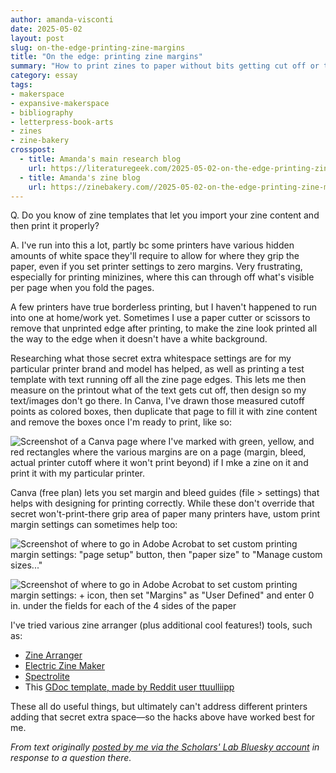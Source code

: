 ```yaml
---
author: amanda-visconti
date: 2025-05-02
layout: post
slug: on-the-edge-printing-zine-margins
title: "On the edge: printing zine margins"
summary: "How to print zines to paper without bits getting cut off or throwing off mini-zine page layout."
category: essay
tags:
- makerspace
- expansive-makerspace
- bibliography
- letterpress-book-arts
- zines
- zine-bakery
crosspost:
  - title: Amanda's main research blog
    url: https://literaturegeek.com/2025-05-02-on-the-edge-printing-zine-margins
  - title: Amanda's zine blog
    url: https://zinebakery.com//2025-05-02-on-the-edge-printing-zine-margins/
---
```


Q. Do you know of zine templates that let you import your zine content and then print it properly?

A. I've run into this a lot, partly bc some printers have various hidden amounts of white space they'll require to allow for where they grip the paper, even if you set printer settings to zero margins. Very frustrating, especially for printing minizines, where this can through off what's visible per page when you fold the pages.

A few printers have true borderless printing, but I haven't happened to run into one at home/work yet. Sometimes I use a paper cutter or scissors to remove that unprinted edge after printing, to make the zine look printed all the way to the edge when it doesn't have a white background.

Researching what those secret extra whitespace settings are for my particular printer brand and model has helped, as well as printing a test template with text running off all the zine page edges. This lets me then measure on the printout what of the text gets cut off, then design so my text/images don't go there. In Canva, I've drawn those measured cutoff points as colored boxes, then duplicate that page to fill it with zine content and remove the boxes once I'm ready to print, like so:

![Screenshot of a Canva page where I've marked with green, yellow, and red rectangles where the various margins are on a page (margin, bleed, actual printer cutoff where it won't print beyond) if I mke a zine on it and print it with my particular printer.](/assets/post-media/2025-05-02-on-the-edge-printing-zine-margins/2025-05-02-on-the-edge-printing-zine-margins-image1.png)

Canva (free plan) lets you set margin and bleed guides (file > settings) that helps with designing for printing correctly. While these don't override that secret won't-print-there grip area of paper many printers have, ustom print margin settings can sometimes help too:

![Screenshot of where to go in Adobe Acrobat to set custom printing margin settings: "page setup" button, then "paper size" to "Manage custom sizes..."](/assets/post-media/2025-05-02-on-the-edge-printing-zine-margins/2025-05-02-on-the-edge-printing-zine-margins-image2.png)

![Screenshot of where to go in Adobe Acrobat to set custom printing margin settings: + icon, then set "Margins" as "User Defined" and enter 0 in. under the fields for each of the 4 sides of the paper](/assets/post-media/2025-05-02-on-the-edge-printing-zine-margins/2025-05-02-on-the-edge-printing-zine-margins-image3.png)

I've tried various zine arranger (plus additional cool features!) tools, such as:
* [Zine Arranger](https://nashhigh.itch.io/zinearranger)  
* [Electric Zine Maker](https://alienmelon.itch.io/electric-zine-maker)  
* [Spectrolite](https://spectrolite.app/)  
* This [GDoc template, made by Reddit user ttuulliipp](https://docs.google.com/document/d/1U_WoLeOx8-w7RoPGUzo9r1rJfouwPnq55Rm5upv7cGc/edit?usp=sharing)  

These all do useful things, but ultimately can't address different printers adding that secret extra space—so the hacks above have worked best for me.

_From text originally [posted by me via the Scholars' Lab Bluesky account](https://bsky.app/profile/scholarslab.bsky.social/post/3lo6gxnsbcs27) in response to a question there._